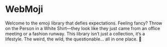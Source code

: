 # WebMoji
Welcome to the emoji library that defies expectations. Feeling fancy? Throw on the Person in a White Shirt—they look like they just came from an office meeting or a fashion runway. This library isn’t just a collection, it’s a lifestyle. The weird, the wild, the questionable… all in one place. 🌟

